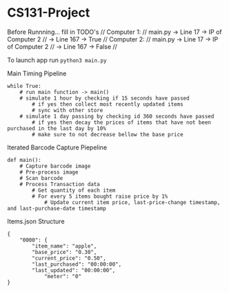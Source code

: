 # CS131-Project
Before Runnning... fill in TODO's //
Computer 1: //
	main.py -> Line 17 -> IP of Computer 2 //
 		-> Line 167 -> True //
Computer 2: //
	main.py -> Line 17 -> IP of Computer 2 //
 		-> Line 167 -> False //
   
To launch app run `python3 main.py`

Main Timing Pipeline
```
while True:
	# run main function -> main()
	# simulate 1 hour by checking if 15 seconds have passed
		# if yes then collect most recently updated items
		# sync with other store
	# simulate 1 day passing by checking id 360 seconds have passed
		# if yes then decay the prices of items that have not been purchased in the last day by 10%
		# make sure to not decrease bellow the base price
```

Iterated Barcode Capture Piepeline
```
def main():
	# Capture barcode image
	# Pre-process image
	# Scan barcode
	# Process Transaction data
		# Get quantity of each item
		# For every 5 items bought raise price by 1%
			# Update current item price, last-price-change timestamp, and last-purchase-date timestamp
```

Items.json Structure
```
{
	"0000": {
		"item_name": "apple",
		"base_price": "0.30",
		"current_price": "0.50",
		"last_purchased": "00:00:00",
		"last_updated": "00:00:00",
        	"meter": "0"
}
```
